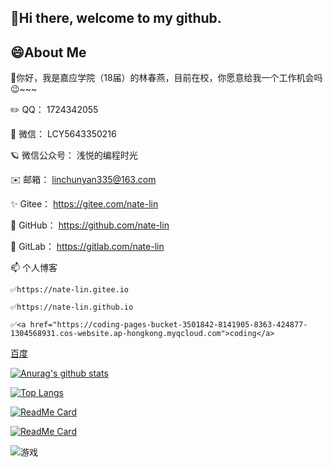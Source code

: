 ## 👋Hi there, welcome to my github.


## 😄About Me


🚥你好，我是嘉应学院（18届）的林春燕，目前在校，你愿意给我一个工作机会吗😉~~~

✏️ QQ： 1724342055

💬 微信： LCY5643350216

🪐 微信公众号： 浅悦的编程时光

✉️ 邮箱： linchunyan335@163.com

✨ Gitee： https://gitee.com/nate-lin

👯 GitHub： https://github.com/nate-lin

💖 GitLab： https://gitlab.com/nate-lin

📫 个人博客  

    ✅https://nate-lin.gitee.io 
    
    ✅https://nate-lin.github.io
    
    ✅<a href="https://coding-pages-bucket-3501842-8141905-8363-424877-1304568931.cos-website.ap-hongkong.myqcloud.com">coding</a>

<a target="_blank" rel="nofollow" href="http://www.baidu.com" >百度</a>

[![Anurag's github stats](https://github-readme-stats.vercel.app/api?username=nate-lin&show_icons=true&theme=shades-of-purple)](https://github.com/nate-lin/github-readme-stats)

[![Top Langs](https://github-readme-stats.vercel.app/api/top-langs/?username=nate-lin&layout=compact)](https://github.com/nate-lin/github-readme-stats)

[![ReadMe Card](https://github-readme-stats.vercel.app/api/pin/?username=nate-lin&repo=yilia-plus&show_icons=true&theme=shades-of-purple)](https://github.com/nate-lin/yilia-plus)

[![ReadMe Card](https://github-readme-stats.vercel.app/api/pin/?username=nate-lin&repo=hexo-theme-3-hexo&show_icons=true&theme=shades-of-purple)](https://github.com/nate-lin/hexo-theme-3-hexo)

![游戏](https://blog-lin1.oss-cn-shenzhen.aliyuncs.com/img/游戏.gif)
